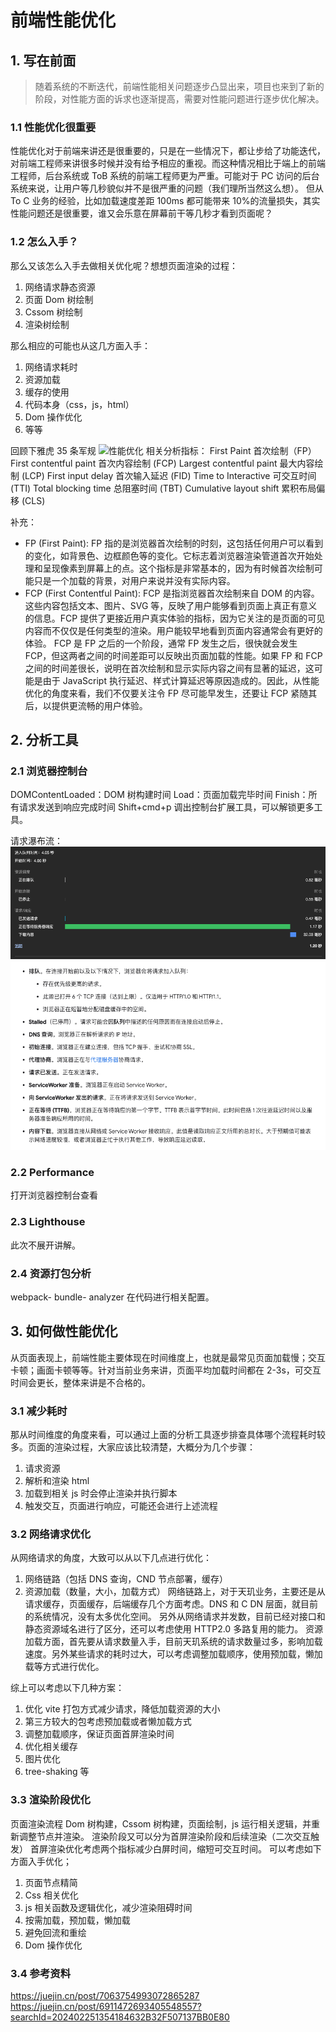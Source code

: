 # 前端性能优化

## 1. 写在前面

> 随着系统的不断迭代，前端性能相关问题逐步凸显出来，项目也来到了新的阶段，对性能方面的诉求也逐渐提高，需要对性能问题进行逐步优化解决。

### 1.1 性能优化很重要

性能优化对于前端来讲还是很重要的，只是在一些情况下，都让步给了功能迭代，对前端工程师来讲很多时候并没有给予相应的重视。而这种情况相比于端上的前端工程师，后台系统或 ToB 系统的前端工程师更为严重。可能对于 PC 访问的后台系统来说，让用户等几秒貌似并不是很严重的问题（我们理所当然这么想）。
但从 To C 业务的经验，比如加载速度差距 100ms 都可能带来 10%的流量损失，其实性能问题还是很重要，谁又会乐意在屏幕前干等几秒才看到页面呢？

### 1.2 怎么入手？

那么又该怎么入手去做相关优化呢？想想页面渲染的过程：

1. 网络请求静态资源
2. 页面 Dom 树绘制
3. Cssom 树绘制
4. 渲染树绘制

那么相应的可能也从这几方面入手：

1. 网络请求耗时
2. 资源加载
3. 缓存的使用
4. 代码本身（css，js，html）
5. Dom 操作优化
6. 等等

回顾下雅虎 35 条军规
![性能优化](前端性能优化/image.png)
相关分析指标：
First Paint 首次绘制（FP）
First contentful paint 首次内容绘制 (FCP)
Largest contentful paint 最大内容绘制 (LCP)
First input delay 首次输入延迟 (FID)
Time to Interactive 可交互时间 (TTI)
Total blocking time 总阻塞时间 (TBT)
Cumulative layout shift 累积布局偏移 (CLS)

补充：

- FP (First Paint):
  FP 指的是浏览器首次绘制的时刻，这包括任何用户可以看到的变化，如背景色、边框颜色等的变化。它标志着浏览器渲染管道首次开始处理和呈现像素到屏幕上的点。这个指标是非常基本的，因为有时候首次绘制可能只是一个加载的背景，对用户来说并没有实际内容。
- FCP (First Contentful Paint):
  FCP 是指浏览器首次绘制来自 DOM 的内容。这些内容包括文本、图片、SVG 等，反映了用户能够看到页面上真正有意义的信息。FCP 提供了更接近用户真实体验的指标，因为它关注的是页面的可见内容而不仅仅是任何类型的渲染。用户能较早地看到页面内容通常会有更好的体验。
  FCP 是 FP 之后的一个阶段，通常 FP 发生之后，很快就会发生 FCP，但这两者之间的时间差距可以反映出页面加载的性能。如果 FP 和 FCP 之间的时间差很长，说明在首次绘制和显示实际内容之间有显著的延迟，这可能是由于 JavaScript 执行延迟、样式计算延迟等原因造成的。因此，从性能优化的角度来看，我们不仅要关注令 FP 尽可能早发生，还要让 FCP 紧随其后，以提供更流畅的用户体验。

## 2. 分析工具

### 2.1 浏览器控制台

DOMContentLoaded：DOM 树构建时间
Load：页面加载完毕时间
Finish：所有请求发送到响应完成时间
Shift+cmd+p 调出控制台扩展工具，可以解锁更多工具。

请求瀑布流：
![瀑布流](前端性能优化/image2.png)
![解释](前端性能优化/image3.png)

### 2.2 Performance

打开浏览器控制台查看

### 2.3 Lighthouse

此次不展开讲解。

### 2.4 资源打包分析

webpack- bundle- analyzer
在代码进行相关配置。

## 3. 如何做性能优化

从页面表现上，前端性能主要体现在时间维度上，也就是最常见页面加载慢；交互卡顿；画面卡顿等等。针对当前业务来讲，页面平均加载时间都在 2-3s，可交互时间会更长，整体来讲是不合格的。

### 3.1 减少耗时

那从时间维度的角度来看，可以通过上面的分析工具逐步排查具体哪个流程耗时较多。页面的渲染过程，大家应该比较清楚，大概分为几个步骤：

1. 请求资源
2. 解析和渲染 html
3. 加载到相关 js 时会停止渲染并执行脚本
4. 触发交互，页面进行响应，可能还会进行上述流程

### 3.2 网络请求优化

从网络请求的角度，大致可以从以下几点进行优化：

1. 网络链路（包括 DNS 查询，CND 节点部署，缓存）
2. 资源加载（数量，大小，加载方式）
   网络链路上，对于天玑业务，主要还是从请求缓存，页面缓存，后端缓存几个方面考虑。DNS 和 C DN 层面，就目前的系统情况，没有太多优化空间。
   另外从网络请求并发数，目前已经对接口和静态资源域名进行了区分，还可以考虑使用 HTTP2.0 多路复用的能力。
   资源加载方面，首先要从请求数量入手，目前天玑系统的请求数量过多，影响加载速度。另外某些请求的耗时过大，可以考虑调整加载顺序，使用预加载，懒加载等方式进行优化。

综上可以考虑以下几种方案：

1. 优化 vite 打包方式减少请求，降低加载资源的大小
2. 第三方较大的包考虑预加载或者懒加载方式
3. 调整加载顺序，保证页面首屏渲染时间
4. 优化相关缓存
5. 图片优化
6. tree-shaking 等

### 3.3 渲染阶段优化

页面渲染流程 Dom 树构建，Cssom 树构建，页面绘制，js 运行相关逻辑，并重新调整节点并渲染。
渲染阶段又可以分为首屏渲染阶段和后续渲染（二次交互触发）
首屏渲染优化考虑两个指标减少白屏时间，缩短可交互时间。
可以考虑如下方面入手优化；

1. 页面节点精简
2. Css 相关优化
3. js 相关函数及逻辑优化，减少渲染阻碍时间
4. 按需加载，预加载，懒加载
5. 避免回流和重绘
6. Dom 操作优化

### 3.4 参考资料

<https://juejin.cn/post/7063754993072865287>
<https://juejin.cn/post/6911472693405548557?searchId=202402251354184632B32F507137BB0E80>
